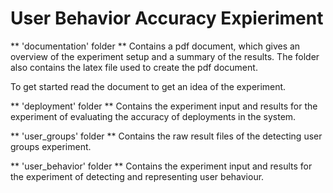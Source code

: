 # User Behavior Accuracy Expieriment

** 'documentation' folder **
Contains a pdf document, which gives an overview of the experiment setup and a summary of the results.
The folder also contains the latex file used to create the pdf document.

To get started read the document to get an idea of the experiment.

** 'deployment' folder **
Contains the experiment input and results for the experiment of evaluating the accuracy of deployments in the system.

** 'user_groups' folder **
Contains the raw result files of the detecting user groups experiment.

** 'user_behavior' folder **
Contains the experiment input and results for the experiment of detecting and representing user behaviour.
